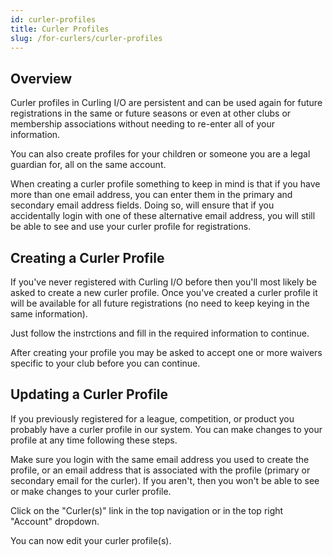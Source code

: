 ```yaml
---
id: curler-profiles
title: Curler Profiles
slug: /for-curlers/curler-profiles
---
```


## Overview

Curler profiles in Curling I/O are persistent and can be used again for future registrations in the same or future seasons or even at other clubs or membership associations without needing to re-enter all of your information.

You can also create profiles for your children or someone you are a legal guardian for, all on the same account.

When creating a curler profile something to keep in mind is that if you have more than one email address, you can enter them in the primary and secondary email address fields.
Doing so, will ensure that if you accidentally login with one of these alternative email address, you will still be able to see and use your curler profile for registrations.


## Creating a Curler Profile

If you've never registered with Curling I/O before then you'll most likely be asked to create a new curler profile.
Once you've created a curler profile it will be available for all future registrations (no need to keep keying in the same information).

Just follow the instrctions and fill in the required information to continue.

After creating your profile you may be asked to accept one or more waivers specific to your club before you can continue.

## Updating a Curler Profile

If you previously registered for a league, competition, or product you probably have a curler profile in our system.
You can make changes to your profile at any time following these steps.

Make sure you login with the same email address you used to create the profile, or an email address that is associated with the profile (primary or secondary email for the curler). If you aren't, then you won't be able to see or make changes to your curler profile.

Click on the "Curler(s)" link in the top navigation or in the top right "Account" dropdown.

You can now edit your curler profile(s).
